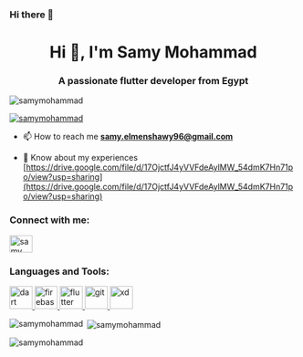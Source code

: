 ### Hi there 👋

<h1 align="center">Hi 👋, I'm Samy Mohammad</h1>
<h3 align="center">A passionate flutter developer from Egypt</h3>

<p align="left"> <img src="https://komarev.com/ghpvc/?username=samymohammad&label=Profile%20views&color=0e75b6&style=flat" alt="samymohammad" /> </p>

<p align="left"> <a href="https://github.com/ryo-ma/github-profile-trophy"><img src="https://github-profile-trophy.vercel.app/?username=samymohammad" alt="samymohammad" /></a> </p>

- 📫 How to reach me **samy.elmenshawy96@gmail.com**

- 📄 Know about my experiences [https://drive.google.com/file/d/17OjctfJ4yVVFdeAylMW_54dmK7Hn71po/view?usp=sharing](https://drive.google.com/file/d/17OjctfJ4yVVFdeAylMW_54dmK7Hn71po/view?usp=sharing)

<h3 align="left">Connect with me:</h3>
<p align="left">
<a href="https://linkedin.com/in/samy mohammad" target="blank"><img align="center" src="https://raw.githubusercontent.com/rahuldkjain/github-profile-readme-generator/master/src/images/icons/Social/linked-in-alt.svg" alt="samy mohammad" height="30" width="40" /></a>
</p>

<h3 align="left">Languages and Tools:</h3>
<p align="left"> <a href="https://dart.dev" target="_blank" rel="noreferrer"> <img src="https://www.vectorlogo.zone/logos/dartlang/dartlang-icon.svg" alt="dart" width="40" height="40"/> </a> <a href="https://firebase.google.com/" target="_blank" rel="noreferrer"> <img src="https://www.vectorlogo.zone/logos/firebase/firebase-icon.svg" alt="firebase" width="40" height="40"/> </a> <a href="https://flutter.dev" target="_blank" rel="noreferrer"> <img src="https://www.vectorlogo.zone/logos/flutterio/flutterio-icon.svg" alt="flutter" width="40" height="40"/> </a> <a href="https://git-scm.com/" target="_blank" rel="noreferrer"> <img src="https://www.vectorlogo.zone/logos/git-scm/git-scm-icon.svg" alt="git" width="40" height="40"/> </a> <a href="https://www.adobe.com/products/xd.html" target="_blank" rel="noreferrer"> <img src="https://cdn.worldvectorlogo.com/logos/adobe-xd.svg" alt="xd" width="40" height="40"/> </a> </p>

<p><img align="left" src="https://github-readme-stats.vercel.app/api/top-langs?username=samymohammad&show_icons=true&locale=en&layout=compact" alt="samymohammad" /></p>

<p>&nbsp;<img align="center" src="https://github-readme-stats.vercel.app/api?username=samymohammad&show_icons=true&locale=en" alt="samymohammad" /></p>

<p><img align="center" src="https://github-readme-streak-stats.herokuapp.com/?user=samymohammad&" alt="samymohammad" /></p>

